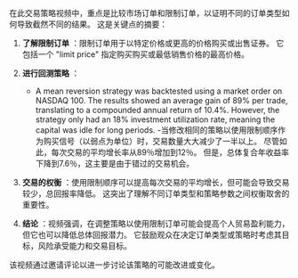 在此交易策略视频中，重点是比较市场订单和限制订单，以证明不同的订单类型如何导致截然不同的结果。 这是关键点的摘要：

1. **了解限制订单** ：限制订单用于以特定价格或更高的价格购买或出售证券。 它包括一个 "limit price" 指定购买购买或最低销售价格的最高价格。

2. **进行回测策略** ：
   - A mean reversion strategy was backtested using a market order on NASDAQ 100. The results showed an average gain of 89% per trade, translating to a compounded annual return of 10.4%. However, the strategy only had an 18% investment utilization rate, meaning the capital was idle for long periods.
   -当修改相同的策略以使用限制顺序作为购买信号（以弱点为单位）时，交易数量大大减少了一半以上。 尽管如此，每次交易的平均增长率从89％增加到12％。 但是，总体复合年收益率下降到7.6％，这主要是由于错过的交易机会。

3. **交易的权衡** ：使用限制顺序可以提高每次交易的平均增长，但可能会导致交易较少，总回报率降低。 这突出了理解不同订单类型和策略参数之间权衡取舍的重要性。

4. **结论** ：视频强调，在调整策略以使用限制订单可能会提高个人贸易盈利能力，但它也可以降低总体回报潜力。 它鼓励观众在决定订单类型或策略时考虑其目标，风险承受能力和交易目标。

该视频通过邀请评论以进一步讨论该策略的可能改进或变化。